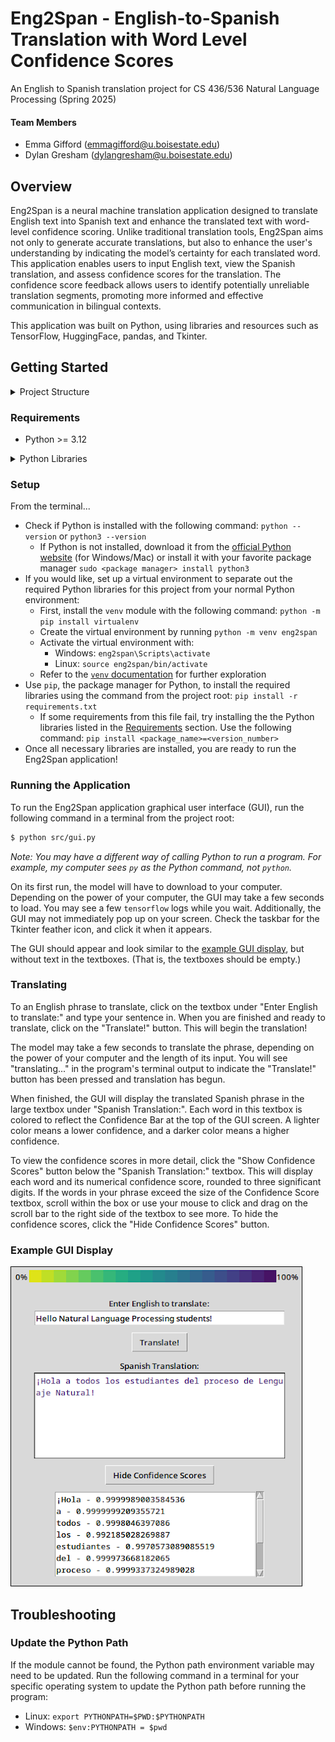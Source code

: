 # Eng2Span - English-to-Spanish Translation with Word Level Confidence Scores

An English to Spanish translation project for CS 436/536 Natural Language Processing (Spring 2025)

#### Team Members
* Emma Gifford (emmagifford@u.boisestate.edu)
* Dylan Gresham (dylangresham@u.boisestate.edu)

## Overview

Eng2Span is a neural machine translation application designed to translate English text into Spanish text and enhance the translated text with word-level confidence scoring. Unlike traditional translation tools, Eng2Span aims not only to generate accurate translations, but also to enhance the user's understanding by indicating the model’s certainty for each translated word. This application enables users to input English text, view the Spanish translation, and assess confidence scores for the translation. The confidence score feedback allows users to identify potentially unreliable translation segments, promoting more informed and effective communication in bilingual contexts. 

This application was built on Python, using libraries and resources such as TensorFlow, HuggingFace, pandas, and Tkinter.

## Getting Started

<details>
  <summary>Project Structure</summary>
  <ul>
    <li><code>figures/</code> - Images used in our project</li>
    <li><code>logs/</code> - Final Slurm logs from fine tuning on Boise State's Borah Cluster</li>
    <li><code>notebooks/</code> - Jupyter Notebooks used for testing ideas and analyzing results</li>
    <li><code>results/</code> - CSV files containing results from our benchmarks and survey</li>
    <li><code>scripts/</code> - Shell scripts to make our lives a little easier</li>
    <li><code>src/</code> - Source code for our project
      <ul>
        <li><code>baselines/</code> - Scripts to create baselines for our models</li>
        <li><code>benchmarks/</code> - Scripts to create benchnmarks for our models</li>
        <li><code>finetuning/</code> - Scripts to finetune our models</li>
      </ul>
    </li>
  </ul>
</details>

### Requirements

* Python >= 3.12
<details> 
<summary>Python Libraries</summary>
  <ul>
    <li>accelerate>=1.5.2</li>
    <li>datasets>=3.4.1</li>
    <li>evaluate>=0.4.3</li>
    <li>huggingface-hub>=0.29.3</li>
    <li>jupyter>=1.1.1</li>
    <li>matplotlib>=3.10.1</li>
    <li>nltk>=3.9.1</li>
    <li>numpy>=2.2.4</li>
    <li>pandas>=2.2.3</li>
    <li>protobuf>=6.30.1</li>
    <li>requests>=2.32.3</li>
    <li>rouge-score>=0.1.2</li>
    <li>sacrebleu>=2.5.1</li>
    <li>sacremoses>=0.1.1</li>
    <li>scikit-learn>=1.6.1</li>
    <li>seaborn>=0.13.2</li>
    <li>sentencepiece>=0.2.0</li>
    <li>torch>=2.6.0</li>
    <li>transformers>=4.50.0</li>
    <li>wordcloud>=1.9.4</li>
  </ul>
</details>

### Setup

From the terminal...
* Check if Python is installed with the following command: `python --version` or `python3 --version`
  * If Python is not installed, download it from the [official Python website](https://www.python.org/downloads) (for Windows/Mac) or install it with your favorite package manager `sudo <package manager> install python3`
* If you would like, set up a virtual environment to separate out the required Python libraries for this project from your normal Python environment:
  * First, install the `venv` module with the following command: `python -m pip install virtualenv`
  * Create the virtual environment by running `python -m venv eng2span`
  * Activate the virtual environment with:
    * Windows: `eng2span\Scripts\activate`
    * Linux: `source eng2span/bin/activate`
  * Refer to the [`venv` documentation](https://docs.python.org/3/library/venv.html) for further exploration
* Use `pip`, the package manager for Python, to install the required libraries using the command from the project root: `pip install -r requirements.txt`
  * If some requirements from this file fail, try installing the the Python libraries listed in the [Requirements](#requirements) section. Use the following command: `pip install <package_name>=<version_number>`
* Once all necessary libraries are installed, you are ready to run the Eng2Span application!

### Running the Application

To run the Eng2Span application graphical user interface (GUI), run the following command in a terminal from the project root:

```sh
$ python src/gui.py
```

*Note: You may have a different way of calling Python to run a program. For example, my computer sees `py` as the Python command, not `python`.*

On its first run, the model will have to download to your computer. Depending on the power of your computer, the GUI may take a few seconds to load. You may see a few `tensorflow` logs while you wait.
Additionally, the GUI may not immediately pop up on your screen. Check the taskbar for the Tkinter feather icon, and click it when it appears.

The GUI should appear and look similar to the [example GUI display](#example-gui-display), but without text in the textboxes. (That is, the textboxes should be empty.)

### Translating

To an English phrase to translate, click on the textbox under "Enter English to translate:" and type your sentence in. When you are finished and ready to translate, click on the "Translate!" button. This will begin the translation!

The model may take a few seconds to translate the phrase, depending on the power of your computer and the length of its input. You will see "translating..." in the program's terminal output to indicate the "Translate!" button has been pressed and translation has begun.

When finished, the GUI will display the translated Spanish phrase in the large textbox under "Spanish Translation:". Each word in this textbox is colored to reflect the Confidence Bar at the top of the GUI screen. A lighter color means a lower confidence, and a darker color means a higher confidence.

To view the confidence scores in more detail, click the "Show Confidence Scores" button below the "Spanish Translation:" textbox. This will display each word and its numerical confidence score, rounded to three significant digits. If the words in your phrase exceed the size of the Confidence Score textbox, scroll within the box or use your mouse to click and drag on the scroll bar to the right side of the textbox to see more. To hide the confidence scores, click the "Hide Confidence Scores" button.

### Example GUI Display

![img](figures/sample-gui.png)

## Troubleshooting

### Update the Python Path

If the module cannot be found, the Python path environment variable may need to be updated. Run the following command in a terminal for your specific operating system to update the Python path before running the program:

* Linux: `export PYTHONPATH=$PWD:$PYTHONPATH`
* Windows: `$env:PYTHONPATH = $pwd`
